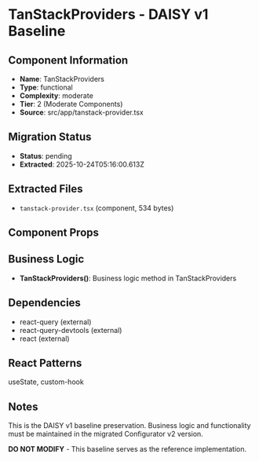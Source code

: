# TanStackProviders - DAISY v1 Baseline

## Component Information

- **Name**: TanStackProviders
- **Type**: functional
- **Complexity**: moderate
- **Tier**: 2 (Moderate Components)
- **Source**: src/app/tanstack-provider.tsx

## Migration Status

- **Status**: pending
- **Extracted**: 2025-10-24T05:16:00.613Z

## Extracted Files

- `tanstack-provider.tsx` (component, 534 bytes)

## Component Props



## Business Logic

- **TanStackProviders()**: Business logic method in TanStackProviders

## Dependencies

- react-query (external)
- react-query-devtools (external)
- react (external)

## React Patterns

useState, custom-hook

## Notes

This is the DAISY v1 baseline preservation. Business logic and functionality
must be maintained in the migrated Configurator v2 version.

**DO NOT MODIFY** - This baseline serves as the reference implementation.
